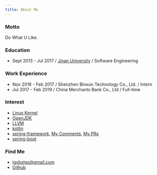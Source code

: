 ```yaml
---
title: About Me
---
```


### Motto

Do What U Like.

### Education
- Sept 2013 - Jul 2017 / [Jinan University](https://english.jnu.edu.cn/) / Software Engineering

### Work Experience
- Nov 2016 - Feb 2017 / Shenzhen Binxun Technology Co., Ltd. / Intern
- Jul 2017 - Feb 2019 / China Merchants Bank Co., Ltd / Full-time

### Interest
- [Linux Kernel](https://www.kernel.org/)
- [OpenJDK](https://openjdk.java.net/)
- [LLVM](https://llvm.org/)
- [kotlin](https://github.com/JetBrains/kotlin)
- [spring-framework](https://github.com/spring-projects/spring-framework), [My Comments](https://github.com/spring-projects/spring-framework/issues?utf8=%E2%9C%93&q=is%3Aissue+commenter%3Algxbslgx), [My PRs](https://github.com/spring-projects/spring-framework/pulls?q=is%3Apr+author%3Algxbslgx)
- [spring-boot](https://github.com/spring-projects/spring-boot)

### Find Me
- [lgxbslgx@gmail.com](lgxbslgx@gmail.com)
- [Github](https://github.com/lgxbslgx)

